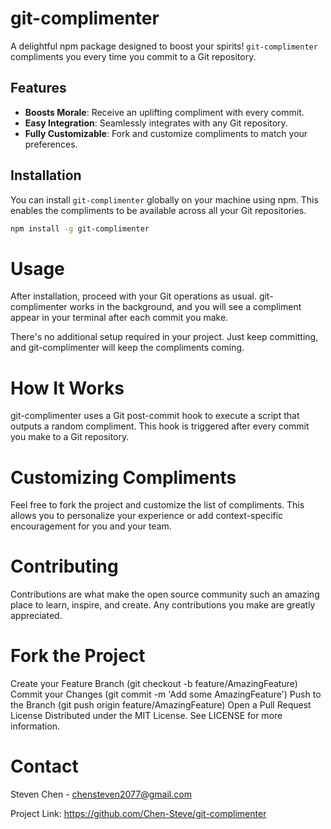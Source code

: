 # git-complimenter

A delightful npm package designed to boost your spirits! `git-complimenter` compliments you every time you commit to a Git repository.

## Features

- **Boosts Morale**: Receive an uplifting compliment with every commit.
- **Easy Integration**: Seamlessly integrates with any Git repository.
- **Fully Customizable**: Fork and customize compliments to match your preferences.

## Installation

You can install `git-complimenter` globally on your machine using npm. This enables the compliments to be available across all your Git repositories.

```bash
npm install -g git-complimenter
```

# Usage
After installation, proceed with your Git operations as usual. git-complimenter works in the background, and you will see a compliment appear in your terminal after each commit you make.

There's no additional setup required in your project. Just keep committing, and git-complimenter will keep the compliments coming.

# How It Works
git-complimenter uses a Git post-commit hook to execute a script that outputs a random compliment. This hook is triggered after every commit you make to a Git repository.

# Customizing Compliments
Feel free to fork the project and customize the list of compliments. This allows you to personalize your experience or add context-specific encouragement for you and your team.

# Contributing
Contributions are what make the open source community such an amazing place to learn, inspire, and create. Any contributions you make are greatly appreciated.

# Fork the Project
Create your Feature Branch (git checkout -b feature/AmazingFeature)
Commit your Changes (git commit -m 'Add some AmazingFeature')
Push to the Branch (git push origin feature/AmazingFeature)
Open a Pull Request
License
Distributed under the MIT License. See LICENSE for more information.

# Contact
Steven Chen - chensteven2077@gmail.com

Project Link: https://github.com/Chen-Steve/git-complimenter